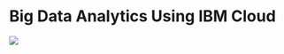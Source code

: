 # Big Data Analytics Using IBM Cloud
      
   
 <img src="https://www.google.com/url?sa=i&url=https%3A%2F%2Fwww.shutterstock.com%2Fsearch%2Fbig-data-analytics&psig=AOvVaw3YAncXDw2W4VLrK5qqU_fQ&ust=1698814608754000&source=images&cd=vfe&ved=0CBIQjRxqFwoTCPDVrrDhnYIDFQAAAAAdAAAAABAZ">

 
